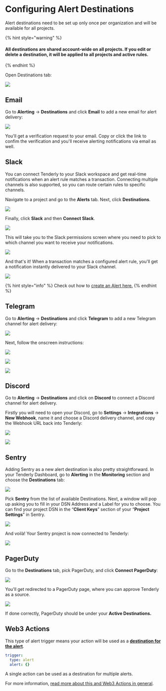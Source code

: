 # Configuring Alert Destinations

Alert destinations need to be set up only once per organization and will be available for all projects.

{% hint style="warning" %}
#### All destinations are shared account-wide on all projects. If you edit or delete a destination, it will be applied to all projects and active rules.
{% endhint %}

Open Destinations tab:

![](<../../../.gitbook/assets/Configuring Alert Destinations.png>)

## Email

Go to **Alerting** -> **Destinations** and click **Email** to add a new email for alert delivery:

![](<../../../.gitbook/assets/Configuring Alert Destinations - Email.png>)

You'll get a verification request to your email. Copy or click the link to confim the verification and you'll receive alerting notifications via email as well.

## Slack

You can connect Tenderly to your Slack workspace and get real-time notifications when an alert rule matches a transaction. Connecting multiple channels is also supported, so you can route certain rules to specific channels.

Navigate to a project and go to the **Alerts** tab. Next, click **Destinations**.

![](<../../../.gitbook/assets/preview.tenderly.dev\_project\_uber-cool-project\_alerts\_destinations (1).png>)

Finally, click **Slack** and then **Connect Slack**.

![](<../../../.gitbook/assets/Configuring Alert Destinations - Slack.png>)

This will take you to the Slack permissions screen where you need to pick to which channel you want to receive your notifications.

![](../../../.gitbook/assets/screen-shot-2019-09-02-at-11.42.40.png)

And that's it! When a transaction matches a configured alert rule, you'll get a notification instantly delivered to your Slack channel.

![](../../../.gitbook/assets/screen-shot-2019-08-30-at-13.08.01.png)

{% hint style="info" %}
Check out how to [create an Alert here.](../../creating-an-alert/)
{% endhint %}

## Telegram

Go to **Alerting** -> **Destinations** and click **Telegram** to add a new Telegram channel for alert delivery:

![](<../../../.gitbook/assets/Configuring Alert Destinations - Telegram 1.png>)

Next, follow the onscreen instructions:

![](<../../../.gitbook/assets/Configuring Alert Destinations - Telegram  2.png>)

![](<../../../.gitbook/assets/Configuring Alert Destinations - Telegram 3.png>)

![](<../../../.gitbook/assets/Configuring Alert Destinations - Telegram 4.png>)

## Discord

Go to **Alerting** -> **Destinations** and click on **Discord** to connect a Discord channel for alert delivery.&#x20;

Firstly you will need to open your Discord, go to **Settings** -> **Integrations** -> **New Webhook**, name it and choose a Discord delivery channel, and copy the Webhook URL back into Tenderly:

![](<../../../.gitbook/assets/Screenshot 2021-10-15 at 11.07.45.png>)

![](<../../../.gitbook/assets/Screenshot 2021-10-15 at 11.08.46.png>)

## Sentry

Adding Sentry as a new alert destination is also pretty straightforward. In your Tenderly Dashboard, go to **Alerting** in the **Monitoring** section and choose the **Destinations** tab:

![](<../../../.gitbook/assets/image (43).png>)

Pick **Sentry** from the list of available Destinations. Next, a window will pop up asking you to fill in your DSN Address and a Label for you to choose. You can find your project DSN in the “**Client Keys**” section of your “**Project Settings**” in Sentry.

![](<../../../.gitbook/assets/Configuring Alert Destinations - Sentry.png>)

And voilà! Your Sentry project is now connected to Tenderly:

![](<../../../.gitbook/assets/image (41).png>)

## PagerDuty

Go to the **Destinations** tab, pick PagerDuty, and click **Connect PagerDuty**:

![](<../../../.gitbook/assets/Configuring Alert Destinations - PagerDuty.png>)

You'll get redirected to a PagerDuty page, where you can approve Tenderly as a source.

![](<../../../.gitbook/assets/image (36).png>)

If done correctly, PagerDuty should be under your **Active Destinations.**

## **Web3 Actions**

This type of alert trigger means your action will be used as a [**destination for the alert**](../../creating-an-alert/).

```yaml
trigger:
  type: alert
  alert: {}
```

A single action can be used as a destination for multiple alerts.

For more information, [read more about this and Web3 Actions in general](../../../web3-actions/intro-to-web3-actions.md).
